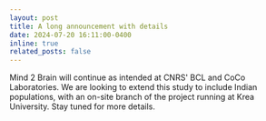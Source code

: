 ```yaml
---
layout: post
title: A long announcement with details
date: 2024-07-20 16:11:00-0400
inline: true
related_posts: false
---
```


Mind 2 Brain will continue as intended at CNRS' BCL and CoCo Laboratories. We are looking to extend this study to include Indian populations, with an on-site branch of the project running at Krea University. 
Stay tuned for more details.
